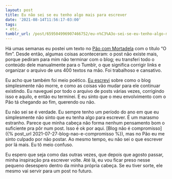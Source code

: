 ```yaml
---
layout: post
title: Eu não sei se eu tenho algo mais para escrever
date: '2021-08-14T11:56:17-03:00'
tags:
- etc.
tumblr_url: /post/659504996907466752/eu-n%C3%A3o-sei-se-eu-tenho-algo-mais-para-escrever
---
```

Há umas semanas eu postei um texto no [Pão com Mortadela](https://paomortadela.com.br/) com o título “O fim”. Desde então, algumas coisas aconteceram: o post não existe mais, porque pediram para mim não terminar com o blog; eu transferi todo o conteúdo dele manualmente para o Tumblr, o que significa corrigir links e organizar o arquivo de uns 400 textos na mão. Foi trabalhoso e cansativo.

Eu acho que também foi meio poético. [Eu escrevi](https://paomortadela.com.br/post/658406834170970112/como-as-coisas-est%C3%A3o-mudando-por-aqui) sobre como o blog simplesmente não morre, e como as coisas vão mudar para ele continuar existindo. Eu naveguei por todo o arquivo de posts várias vezes, corrigindo isso e aquilo, e então eu terminei. E eu sinto que o meu envolvimento com o Pão tá chegando ao fim, querendo ou não.

Eu não sei se é verdade. Eu sempre tenho um período do ano em que eu simplesmente não sinto que eu tenha algo para escrever. É um marasmo estranho. Parece que minha cabeça não forma nenhum pensamento bom o suficiente pra pôr num post. Isso é ok por aqui. [Blog não é compromisso]({% post_url 2021-07-27-blog-nao-e-compromisso %}), mas no Pão eu me sinto culpado por não postar. Ao mesmo tempo, eu não sei o que escrever por lá mais. Eu tô meio confuso.

Eu espero que seja como das outras vezes, que depois que agosto passar, minha inspiração pra escrever volte. Até lá, eu vou ficar preso nesse pequeno desespero dentro da minha própria cabeça. Se eu tiver sorte, ele mesmo vai servir para um post no futuro.

